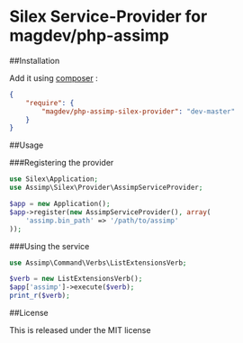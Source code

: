 # Silex Service-Provider for magdev/php-assimp

##Installation

Add it using [composer](http://getcomposer.org/) :

```json
{
    "require": {
        "magdev/php-assimp-silex-provider": "dev-master"
    }
}
```

##Usage

###Registering the provider

```php
use Silex\Application;
use Assimp\Silex\Provider\AssimpServiceProvider;

$app = new Application();
$app->register(new AssimpServiceProvider(), array(
    'assimp.bin_path' => '/path/to/assimp'
));
```

###Using the service

```php
use Assimp\Command\Verbs\ListExtensionsVerb;

$verb = new ListExtensionsVerb();
$app['assimp']->execute($verb);
print_r($verb);
```

##License

This is released under the MIT license